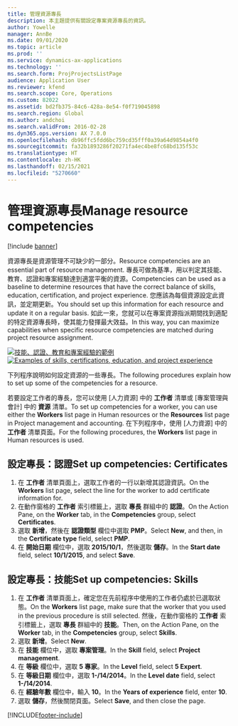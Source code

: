 ```yaml
---
title: 管理資源專長
description: 本主題提供有關設定專案資源專長的資訊。
author: Yowelle
manager: AnnBe
ms.date: 09/01/2020
ms.topic: article
ms.prod: ''
ms.service: dynamics-ax-applications
ms.technology: ''
ms.search.form: ProjProjectsListPage
audience: Application User
ms.reviewer: kfend
ms.search.scope: Core, Operations
ms.custom: 82022
ms.assetid: bd2fb375-84c6-428a-8e54-f0f719045898
ms.search.region: Global
ms.author: andchoi
ms.search.validFrom: 2016-02-28
ms.dyn365.ops.version: AX 7.0.0
ms.openlocfilehash: db96ffc5fdd6bc759cd35fff0a39a64d9854a4f0
ms.sourcegitcommit: fa32b1893286f20271fa4ec4be8fc68bd135f53c
ms.translationtype: HT
ms.contentlocale: zh-HK
ms.lasthandoff: 02/15/2021
ms.locfileid: "5270660"
---
```

# <a name="manage-resource-competencies"></a><span data-ttu-id="286d8-103">管理資源專長</span><span class="sxs-lookup"><span data-stu-id="286d8-103">Manage resource competencies</span></span>

[!include [banner](../includes/banner.md)]

<span data-ttu-id="286d8-104">資源專長是資源管理不可缺少的一部分。</span><span class="sxs-lookup"><span data-stu-id="286d8-104">Resource competencies are an essential part of resource management.</span></span> <span data-ttu-id="286d8-105">專長可做為基準，用以判定其技能、教育、認證和專案經驗達到適當平衡的資源。</span><span class="sxs-lookup"><span data-stu-id="286d8-105">Competencies can be used as a baseline to determine resources that have the correct balance of skills, education, certification, and project experience.</span></span> <span data-ttu-id="286d8-106">您應該為每個資源設定此資訊，並定期更新。</span><span class="sxs-lookup"><span data-stu-id="286d8-106">You should set up this information for each resource and update it on a regular basis.</span></span> <span data-ttu-id="286d8-107">如此一來，您就可以在專案資源指派期間找到適配的特定資源專長時，使其能力發揮最大效益。</span><span class="sxs-lookup"><span data-stu-id="286d8-107">In this way, you can maximize capabilities when specific resource competencies are matched during project resource assignment.</span></span>

<span data-ttu-id="286d8-108">[![技能、認證、教育和專案經驗的範例](./media/projectresourcing06-1024x383.jpg)](./media/projectresourcing06.jpg)</span><span class="sxs-lookup"><span data-stu-id="286d8-108">[![Examples of skills, certifications, education, and project experience](./media/projectresourcing06-1024x383.jpg)](./media/projectresourcing06.jpg)</span></span>

<span data-ttu-id="286d8-109">下列程序說明如何設定資源的一些專長。</span><span class="sxs-lookup"><span data-stu-id="286d8-109">The following procedures explain how to set up some of the competencies for a resource.</span></span>

<span data-ttu-id="286d8-110">若要設定工作者的專長，您可以使用 [人力資源] 中的 **工作者** 清單或 [專案管理與會計] 中的 **資源** 清單。</span><span class="sxs-lookup"><span data-stu-id="286d8-110">To set up competencies for a worker, you can use either the **Workers** list page in Human resources or the **Resources** list page in Project management and accounting.</span></span> <span data-ttu-id="286d8-111">在下列程序中，使用 [人力資源] 中的 **工作者** 清單頁面。</span><span class="sxs-lookup"><span data-stu-id="286d8-111">For the following procedures, the **Workers** list page in Human resources is used.</span></span>

## <a name="set-up-competencies-certificates"></a><span data-ttu-id="286d8-112">設定專長：認證</span><span class="sxs-lookup"><span data-stu-id="286d8-112">Set up competencies: Certificates</span></span>

1. <span data-ttu-id="286d8-113">在 **工作者** 清單頁面上，選取工作者的一行以新增其認證資訊。</span><span class="sxs-lookup"><span data-stu-id="286d8-113">On the **Workers** list page, select the line for the worker to add certificate information for.</span></span>
2. <span data-ttu-id="286d8-114">在動作窗格的 **工作者** 索引標籤上，選取 **專長** 群組中的 **認證**。</span><span class="sxs-lookup"><span data-stu-id="286d8-114">On the Action Pane, on the **Worker** tab, in the **Competencies** group, select **Certificates**.</span></span>
3. <span data-ttu-id="286d8-115">選取 **新增**，然後在 **認證類型** 欄位中選取 **PMP**。</span><span class="sxs-lookup"><span data-stu-id="286d8-115">Select **New**, and then, in the **Certificate type** field, select **PMP**.</span></span>
4. <span data-ttu-id="286d8-116">在 **開始日期** 欄位中，選取 **2015/10/1**，然後選取 **儲存**。</span><span class="sxs-lookup"><span data-stu-id="286d8-116">In the **Start date** field, select **10/1/2015**, and select **Save**.</span></span>

## <a name="set-up-competencies-skills"></a><span data-ttu-id="286d8-117">設定專長：技能</span><span class="sxs-lookup"><span data-stu-id="286d8-117">Set up competencies: Skills</span></span>

1. <span data-ttu-id="286d8-118">在 **工作者** 清單頁面上，確定您在先前程序中使用的工作者仍處於已選取狀態。</span><span class="sxs-lookup"><span data-stu-id="286d8-118">On the **Workers** list page, make sure that the worker that you used in the previous procedure is still selected.</span></span> <span data-ttu-id="286d8-119">然後，在動作窗格的 **工作者** 索引標籤上，選取 **專長** 群組中的 **技能**。</span><span class="sxs-lookup"><span data-stu-id="286d8-119">Then, on the Action Pane, on the **Worker** tab, in the **Competencies** group, select **Skills**.</span></span>
2. <span data-ttu-id="286d8-120">選取 **新增**。</span><span class="sxs-lookup"><span data-stu-id="286d8-120">Select **New**.</span></span>
3. <span data-ttu-id="286d8-121">在 **技能** 欄位中，選取 **專案管理**。</span><span class="sxs-lookup"><span data-stu-id="286d8-121">In the **Skill** field, select **Project management**.</span></span>
4. <span data-ttu-id="286d8-122">在 **等級** 欄位中，選取 **5 專家**。</span><span class="sxs-lookup"><span data-stu-id="286d8-122">In the **Level** field, select **5 Expert**.</span></span>
5. <span data-ttu-id="286d8-123">在 **等級日期** 欄位中，選取 **1-/14/2014**。</span><span class="sxs-lookup"><span data-stu-id="286d8-123">In the **Level date** field, select **1-/14/2014**.</span></span>
6. <span data-ttu-id="286d8-124">在 **經驗年數** 欄位中，輸入 **10**。</span><span class="sxs-lookup"><span data-stu-id="286d8-124">In the **Years of experience** field, enter **10**.</span></span>
7. <span data-ttu-id="286d8-125">選取 **儲存**，然後關閉頁面。</span><span class="sxs-lookup"><span data-stu-id="286d8-125">Select **Save**, and then close the page.</span></span>


[!INCLUDE[footer-include](../includes/footer-banner.md)]